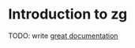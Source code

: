 # Introduction to zg

TODO: write [great documentation](http://jacobian.org/writing/great-documentation/what-to-write/)
